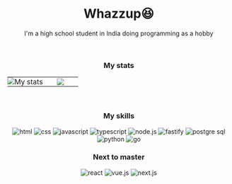 <div align="center">
    <h1>Whazzup😆</h1>
    <p>I'm a high school student in India doing programming as a hobby</p> 
    <br />
    <h3>My stats</h3>   
    <table>
        <tr>
            <td align="center" style="padding:0;width:50%;">
                <img style="padding:0;" src="https://github-readme-stats.vercel.app/api?username=CharmfulProgrammer&count_private=false&show_icons=true&hide_border=true&bg_color=00000000&icon_color=4fc9bd&text_color=11c8d9&custom_title=My%20Stats" alt="My stats"/>
            </td>
            <td align="center" style="padding:0;width:50%;">
                <img style="padding:0;" src="https://github-readme-stats.vercel.app/api/top-langs/?username=CharmfulProgrammer&count_private=false&show_icons=true&hide_border=true&bg_color=00000000&icon_color=4fc9bd&text_color=11c8d9&layout=compact"/>
            </td>
        </tr>
    </table>
    <br />
    <h3>My skills</h3>
    <img src="https://img.shields.io/static/v1?label=&message=html&style=for-the-badge&logo=html5&color=fff" alt="html" />
    <img src="https://img.shields.io/static/v1?label=&message=css&style=for-the-badge&logo=css3&color=blue" alt="css" />
    <img src="https://img.shields.io/static/v1?label=&message=javascript&style=for-the-badge&logo=javascript&color=000" alt="javascript" />
    <img src="https://img.shields.io/static/v1?label=&message=typescript&style=for-the-badge&logo=typescript&color=fff" alt="typescript" />
    <img src="https://img.shields.io/static/v1?label=&message=nodejs&style=for-the-badge&logo=node.js&color=000" alt="node.js" />
    <img src="https://img.shields.io/static/v1?label=&message=fastify&style=for-the-badge&logo=fastify&color=000" alt="fastify" />
    <img src="https://img.shields.io/static/v1?label=&message=postgres&style=for-the-badge&logo=postgresql&color=d5dbed" alt="postgre sql" />
    <img src="https://img.shields.io/static/v1?label=&message=python&style=for-the-badge&logo=python&color=fff" alt="python" />
    <img src="https://img.shields.io/static/v1?label=&message=go&style=for-the-badge&logo=go&color=fff" alt="go" />
    <h3>Next to master</h3>
    <img src="https://img.shields.io/static/v1?label=&message=react&style=for-the-badge&logo=react&color=000" alt="react" />
    <img src="https://img.shields.io/static/v1?label=&message=vue&style=for-the-badge&logo=vue.js&color=0d5e08" alt="vue.js" />
    <img src="https://img.shields.io/static/v1?label=&message=next&style=for-the-badge&logo=next.js&color=0d5e08" alt="next.js" />
</div>
